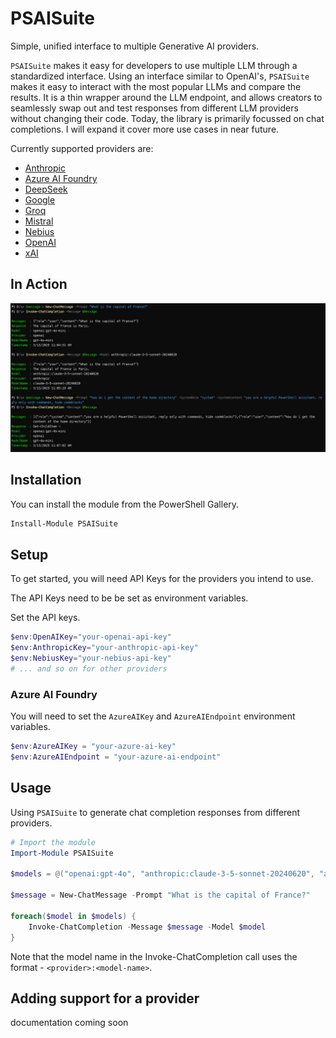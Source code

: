 # PSAISuite

Simple, unified interface to multiple Generative AI providers.

`PSAISuite` makes it easy for developers to use multiple LLM through a standardized interface. Using an interface similar to OpenAI's, `PSAISuite` makes it easy to interact with the most popular LLMs and compare the results. It is a thin wrapper around the LLM endpoint, and allows creators to seamlessly swap out and test responses from different LLM providers without changing their code. Today, the library is primarily focussed on chat completions. I will expand it cover more use cases in near future.

Currently supported providers are:

- [Anthropic](guides/antrhopic.md)
- [Azure AI Foundry](guides/azureai.md)
- [DeepSeek](guides/deepseek.md)
- [Google](guides/google.md)
- [Groq](guides/groq.md)
- [Mistral](guides/mistral.md)
- [Nebius](guides/nebius.md)
- [OpenAI](guides/openai.md)
- [xAI](guides/xai.md)

## In Action

![alt text](assets/InvokeChatCompletion.png)

## Installation
You can install the module from the PowerShell Gallery.

```powershell
Install-Module PSAISuite
```

## Setup
To get started, you will need API Keys for the providers you intend to use.

The API Keys need to be be set as environment variables.

Set the API keys.

```powershell
$env:OpenAIKey="your-openai-api-key"
$env:AnthropicKey="your-anthropic-api-key"
$env:NebiusKey="your-nebius-api-key"
# ... and so on for other providers
```

### Azure AI Foundry

You will need to set the `AzureAIKey` and `AzureAIEndpoint` environment variables.

```powershell
$env:AzureAIKey = "your-azure-ai-key"
$env:AzureAIEndpoint = "your-azure-ai-endpoint"
```

## Usage

Using `PSAISuite` to generate chat completion responses from different providers.

```powershell
# Import the module
Import-Module PSAISuite

$models = @("openai:gpt-4o", "anthropic:claude-3-5-sonnet-20240620", "azureai:gpt-4o", "nebius:meta-llama/Llama-3.3-70B-Instruct")

$message = New-ChatMessage -Prompt "What is the capital of France?"

foreach($model in $models) {
    Invoke-ChatCompletion -Message $message -Model $model
}
```

Note that the model name in the Invoke-ChatCompletion call uses the format - `<provider>:<model-name>`.

## Adding support for a provider

documentation coming soon